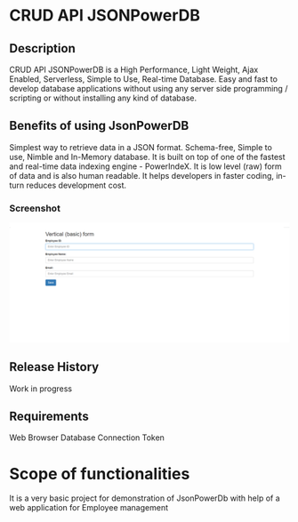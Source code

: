 # CRUD API JSONPowerDB
## Description
CRUD API JSONPowerDB is a High Performance, Light Weight, Ajax Enabled, Serverless, Simple to Use, Real-time Database. Easy and fast to develop database applications without using any server side programming / scripting or without installing any kind of database.

## Benefits of using JsonPowerDB
Simplest way to retrieve data in a JSON format.
Schema-free, Simple to use, Nimble and In-Memory database.
It is built on top of one of the fastest and real-time data indexing engine - PowerIndeX.
It is low level (raw) form of data and is also human readable.
It helps developers in faster coding, in-turn reduces development cost.

### Screenshot
![My animated logo](Untitled.png)

## Release History
Work in progress


## Requirements
Web Browser
Database Connection Token

# Scope of functionalities
It is a very basic project for demonstration of JsonPowerDb with help of a web application for Employee management
